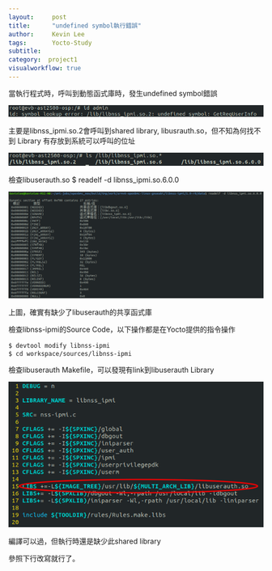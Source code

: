 ```yaml
---
layout:     post
title:      "undefined symbol執行錯誤"
author:     Kevin Lee
tags: 		Yocto-Study
subtitle:   
category:  project1
visualworkflow: true  
---
```

當執行程式時，呼叫到動態函式庫時，發生undefined symbol錯誤

![image-20181128093116051](../img/image-20181128093116051.png)

主要是libnss_ipmi.so.2會呼叫到shared library, libusrauth.so，但不知為何找不到
Library 有存放到系統可以呼叫的位址

![image-20181128093558628](../img/image-20181128093558628.png)

檢查libuserauth.so
$ readelf -d libnss_ipmi.so.6.0.0

![image-20181128093740748](../img/image-20181128093740748.png)

上圖，確實有缺少了libuserauth的共享函式庫

檢查libnss-ipmi的Source Code，以下操作都是在Yocto提供的指令操作
```
$ devtool modify libnss-ipmi
$ cd workspace/sources/libnss-ipmi  
```
檢查libuserauth Makefile，可以發現有link到libuserauth Library

![image-20181128094322499](../img/image-20181128094322499.png)

編譯可以過，但執行時還是缺少此shared library

參照下行改寫就行了。